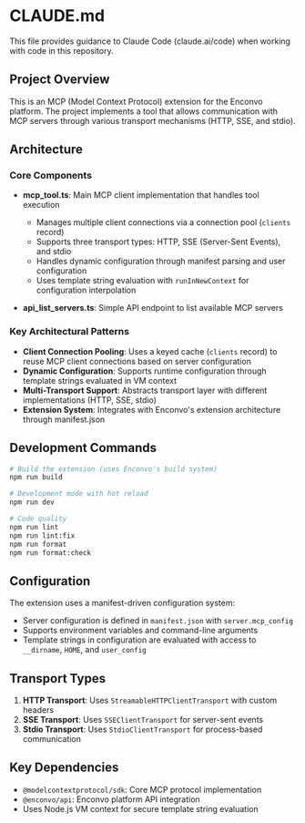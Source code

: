 # CLAUDE.md

This file provides guidance to Claude Code (claude.ai/code) when working with code in this repository.

## Project Overview

This is an MCP (Model Context Protocol) extension for the Enconvo platform. The project implements a tool that allows communication with MCP servers through various transport mechanisms (HTTP, SSE, and stdio).

## Architecture

### Core Components

- **mcp_tool.ts**: Main MCP client implementation that handles tool execution
  - Manages multiple client connections via a connection pool (`clients` record)
  - Supports three transport types: HTTP, SSE (Server-Sent Events), and stdio
  - Handles dynamic configuration through manifest parsing and user configuration
  - Uses template string evaluation with `runInNewContext` for configuration interpolation

- **api_list_servers.ts**: Simple API endpoint to list available MCP servers

### Key Architectural Patterns

- **Client Connection Pooling**: Uses a keyed cache (`clients` record) to reuse MCP client connections based on server configuration
- **Dynamic Configuration**: Supports runtime configuration through template strings evaluated in VM context
- **Multi-Transport Support**: Abstracts transport layer with different implementations (HTTP, SSE, stdio)
- **Extension System**: Integrates with Enconvo's extension architecture through manifest.json

## Development Commands

```bash
# Build the extension (uses Enconvo's build system)
npm run build

# Development mode with hot reload
npm run dev

# Code quality
npm run lint
npm run lint:fix
npm run format
npm run format:check
```

## Configuration

The extension uses a manifest-driven configuration system:
- Server configuration is defined in `manifest.json` with `server.mcp_config`
- Supports environment variables and command-line arguments
- Template strings in configuration are evaluated with access to `__dirname`, `HOME`, and `user_config`

## Transport Types

1. **HTTP Transport**: Uses `StreamableHTTPClientTransport` with custom headers
2. **SSE Transport**: Uses `SSEClientTransport` for server-sent events
3. **Stdio Transport**: Uses `StdioClientTransport` for process-based communication

## Key Dependencies

- `@modelcontextprotocol/sdk`: Core MCP protocol implementation
- `@enconvo/api`: Enconvo platform API integration
- Uses Node.js VM context for secure template string evaluation